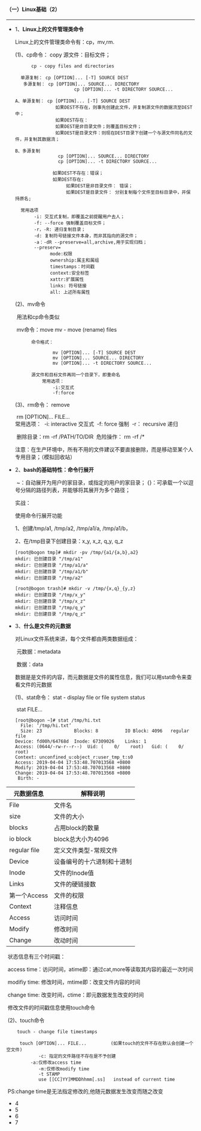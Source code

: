 #### （一）Linux基础（2）

***

- 1、**Linux上的文件管理类命令**

  Linux上的文件管理类命令有：cp，mv,rm.

   (1)、cp命令： copy
              源文件：目标文件；

  			cp - copy files and directories
  	
  		单源复制： cp [OPTION]... [-T] SOURCE DEST
  	   	 多源复制： cp [OPTION]... SOURCE... DIRECTORY
  		                    cp [OPTION]... -t DIRECTORY SOURCE...
  	
  	  A、单源复制： cp [OPTION]... [-T] SOURCE DEST
  	                 如果DEST不存在，则事先创建此文件，并复制源文件的数据流至DEST中；
  	                 如果DEST存在：
  	                 如果DEST是非目录文件；则覆盖目标文件；
  	                 如果DEST是目录文件：则现在DEST目录下创建一个与源文件同名的文件，并复制其数据流；
  	
  	  B、多源复制
  	                  cp [OPTION]... SOURCE... DIRECTORY
  	                  cp [OPTION]... -t DIRECTORY SOURCE...
  	
  	                如果DEST不存在：错误；
  	                如果DEST存在:
  	                     如果DEST是非目录文件： 错误；
  	                     如果DEST是目录文件： 分别复制每个文件至目标目录中，并保持原名;
  	
  	    常用选项
  	         -i: 交互式复制，即覆盖之前提醒用户去人；
  	         -f: --force 强制覆盖目标文件； 
  	         -r，-R: 递归复制目录；
  	         -d: 复制符号链接文件本身，而非其指向的源文件；
  	         -a：-dR --preserve=all,archive,用于实现归档；
  	         --preserv=
  	               mode:权限
  	               ownership:属主和属组
  	               timestamps：时间戳
  	               context:安全标签
  	               xattr:扩展属性
  	               links: 符号链接
  	               all: 上述所有属性
     

  (2)、mv命令

  ​	用法和cp命令类似

  ​		mv命令：move   mv - move (rename) files

     		命令格式：

     				mv [OPTION]... [-T] SOURCE DEST
     				mv [OPTION]... SOURCE... DIRECTORY
     				mv [OPTION]... -t DIRECTORY SOURCE...

    		源文件和目标文件再同一个目录下，即重命名
         		常用选项：
             		-i:交互式
             		-f:force

     

   (3)、rm命令： remove

  

  ​                         rm [OPTION]... FILE...
  ​       
  ​       常用选项：
  ​          -i: interactive 交互式
  ​          -f: force  强制
  ​          -r： recursive 递归

  ​          删除目录：rm -rf /PATH/TO/DIR
  ​               危险操作： rm -rf /*

  ​          注意：在生产环境中，所有不用的文件建议不要直接删除，而是移动至某个人专用目录；（模拟回收站）

  

- 2、**bash的基础特性：命令行展开**

  ​      ~：自动展开为用户的家目录，或指定的用户的家目录；
  ​      {}：可承载一个以逗号分隔的路径列表，并能够将其展开为多个路径；

  

  实战：

  使用命令行展开功能

  1、创建/tmp/a1, /tmp/a2, /tmp/a1/a, /tmp/a1/b，

  2、在/tmp目录下创建目录：x_y, x_z, q_y, q_z

  ```
  [root@bogon tmp]# mkdir -pv /tmp/{a1/{a,b},a2}
  mkdir: 已创建目录 "/tmp/a1"
  mkdir: 已创建目录 "/tmp/a1/a"
  mkdir: 已创建目录 "/tmp/a1/b"
  mkdir: 已创建目录 "/tmp/a2"
  ```

  ```
  [root@bogon trash]# mkdir -v /tmp/{x,q}_{y,z}
  mkdir: 已创建目录 "/tmp/x_y"
  mkdir: 已创建目录 "/tmp/x_z"
  mkdir: 已创建目录 "/tmp/q_y"
  mkdir: 已创建目录 "/tmp/q_z"
  ```

  

- 3、**什么是文件的元数据**

  对Linux文件系统来讲，每个文件都由两类数据组成：

  ​         元数据：metadata

  ​         数据：data

  数据是是文件的内容，而元数据是文件的属性信息，我们可以用stat命令来查看文件的元数据

  (1)、stat命令：
           stat - display file or file system status

  ​         stat FILE...

  ```
  [root@bogon ~]# stat /tmp/hi.txt 
    File: ‘/tmp/hi.txt’
    Size: 23        	Blocks: 8          IO Block: 4096   regular file
  Device: fd00h/64768d	Inode: 67309026    Links: 1
  Access: (0644/-rw-r--r--)  Uid: (    0/    root)   Gid: (    0/    root)
  Context: unconfined_u:object_r:user_tmp_t:s0
  Access: 2019-04-04 17:53:48.707013568 +0800
  Modify: 2019-04-04 17:53:48.707013568 +0800
  Change: 2019-04-04 17:53:48.707013568 +0800
   Birth: -
  ```

| 元数据信息   | 解释说明                   |
| ------------ | -------------------------- |
| File         | 文件名                     |
| size         | 文件的大小                 |
| blocks       | 占用block的数量            |
| io block     | block总大小为4096          |
| regular file | 定义文件类型-常规文件      |
| Device       | 设备编号的十六进制和十进制 |
| Inode        | 文件的Inode值              |
| Links        | 文件的硬链接数             |
| 第一个Access | 文件的权限                 |
| Context      | 注释信息                   |
| Access       | 访问时间                   |
| Modify       | 修改时间                   |
| Change       | 改动时间                   |

​		状态信息有三个时间戳：

​                access time：访问时间，atime即：通过cat,more等读取其内容的最近一次时间

​                modifiy time: 修改时间，mtime即：改变文件内容的时间

​                change time: 改变时间，ctime：即元数据发生改变的时间

​		修改文件的时间戳信息使用touch命令

​           (2)、touch命令

   		touch - change file timestamps   

  		 touch [OPTION]... FILE...         (如果touch的文件不存在默认会创建一个空文件)
        		-c: 指定的文件路径不存在是不予创建
       		 -a:仅修改access time
        		-m:仅修改modify time
        		-t STAMP
          		use [[CC]YY]MMDDhhmm[.ss]   instead of current time

​                PS:change time是无法指定修改的,他随元数据发生改变而随之改变

- 4
- 5
- 6
- 7